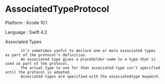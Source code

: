 # AssociatedTypeProtocol

Platform : Xcode 10.1

Language : Swift 4.2

Associated Types

           it’s sometimes useful to declare one or more associated types as part of the protocol’s definition. 
           An associated type gives a placeholder name to a type that is used as part of the protocol. 
           The actual type to use for that associated type isn’t specified until the protocol is adopted.
           Associated types are specified with the associatedtype keyword.



